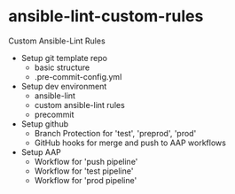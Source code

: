 # ansible-lint-custom-rules
Custom Ansible-Lint Rules

- Setup git template repo
    - basic structure
    - .pre-commit-config.yml
- Setup dev environment
    - ansible-lint
    - custom ansible-lint rules
    - precommit
- Setup github
    - Branch Protection for 'test', 'preprod', 'prod'
    - GitHub hooks for merge and push to AAP workflows
- Setup AAP
    - Workflow for 'push pipeline'
    - Workflow for 'test pipeline'
    - Workflow for 'prod pipeline'